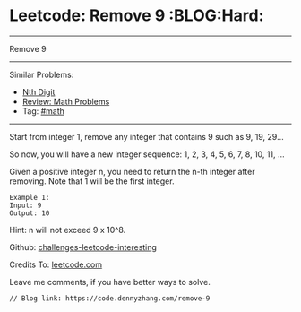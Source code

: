 # Leetcode: Remove 9     :BLOG:Hard:


---

Remove 9  

---

Similar Problems:  
-   [Nth Digit](https://code.dennyzhang.com/nth-digit)
-   [Review: Math Problems](https://code.dennyzhang.com/review-math)
-   Tag: [#math](https://code.dennyzhang.com/tag/math)

---

Start from integer 1, remove any integer that contains 9 such as 9, 19, 29&#x2026;  

So now, you will have a new integer sequence: 1, 2, 3, 4, 5, 6, 7, 8, 10, 11, &#x2026;  

Given a positive integer n, you need to return the n-th integer after removing. Note that 1 will be the first integer.  

    Example 1:
    Input: 9
    Output: 10

Hint: n will not exceed 9 x 10^8.  

Github: [challenges-leetcode-interesting](https://github.com/DennyZhang/challenges-leetcode-interesting/tree/master/remove-9)  

Credits To: [leetcode.com](https://leetcode.com/problems/remove-9/description/)  

Leave me comments, if you have better ways to solve.  

    // Blog link: https://code.dennyzhang.com/remove-9